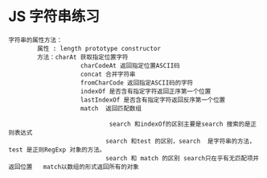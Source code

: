 # JS 字符串练习
    字符串的属性方法：
            属性 : length prototype constructor
            方法：charAt 获取指定位置字符
                        charCodeAt 返回指定位置ASCII码
                        concat 合并字符串
                        fromCharCode 返回指定ASCII码的字符
                        indexOf 是否含有指定字符返回正序第一个位置
                        lastIndexOf 是否含有指定字符返回反序第一个位置
                        match  返回匹配数组
                        
                                search 和indexOf的区别主要是search 搜索的是正则表达式
                               search 和test 的区别，search  是字符串的方法，test 是正则RegExp 对象的方法。
                               search 和 match 的区别 search只在乎有无匹配项并返回位置   match以数组的形式返回所有的对象